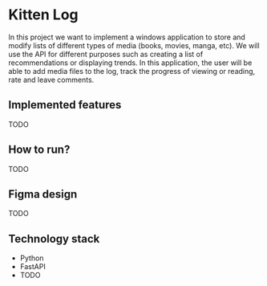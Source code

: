 # Kitten Log


In this project we want to implement a windows application to store and modify lists of different types of media (books, movies, manga, etc). We will use the API for different purposes such as creating a list of recommendations or displaying trends. In this application, the user will be able to add media files to the log, track the progress of viewing or reading, rate and leave comments.


## Implemented features
TODO

## How to run?
TODO

## Figma design
TODO

## Technology stack
* Python
* FastAPI
* TODO